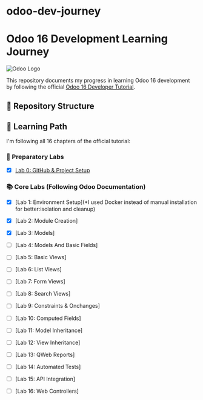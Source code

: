 # odoo-dev-journey
# Odoo 16 Development Learning Journey

![Odoo Logo](https://www.odoo.com/web/image/res.company/1/logo?unique=f3db218)

This repository documents my progress in learning Odoo 16 development by following the official [Odoo 16 Developer Tutorial](https://www.odoo.com/documentation/16.0/developer/tutorials/getting_started.html).

## 📌 Repository Structure


## 🚀 Learning Path

I'm following all 16 chapters of the official tutorial:

### 🔧 Preparatory Labs
- [x] [Lab 0: GitHub & Project Setup](#lab-0-github--project-setup)

### 📚 Core Labs (Following Odoo Documentation)
- [x] [Lab 1: Environment Setup](*I used Docker instead of manual installation for better:isolation and cleanup)
- [x] [Lab 2: Module Creation]
- [x] [Lab 3: Models]
- [ ] [Lab 4: Models And Basic Fields]
- [ ] [Lab 5: Basic Views]
- [ ] [Lab 6: List Views]
- [ ] [Lab 7: Form Views]
- [ ] [Lab 8: Search Views]
- [ ] [Lab 9: Constraints & Onchanges]
- [ ] [Lab 10: Computed Fields]
- [ ] [Lab 11: Model Inheritance]
- [ ] [Lab 12: View Inheritance]
- [ ] [Lab 13: QWeb Reports]
- [ ] [Lab 14: Automated Tests]
- [ ] [Lab 15: API Integration]
- [ ] [Lab 16: Web Controllers]

